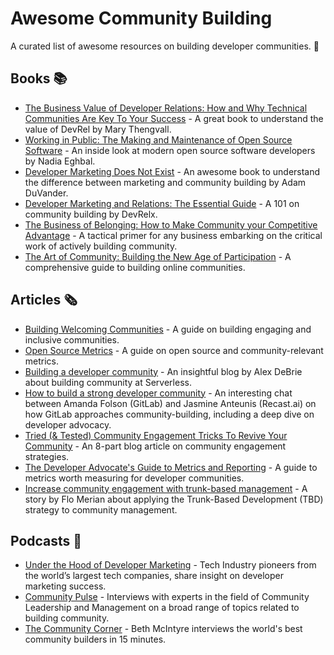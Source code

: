 # Awesome Community Building
A curated list of awesome resources on building developer communities. 🥑


## Books 📚
+ [The Business Value of Developer Relations: How and Why Technical Communities Are Key To Your Success](https://www.amazon.com/dp/1484237471) - A great book to understand the value of DevRel by Mary Thengvall.
+ [Working in Public: The Making and Maintenance of Open Source Software](https://www.amazon.com/dp/0578675862) - An inside look at modern open source software developers by Nadia Eghbal.
+ [Developer Marketing Does Not Exist](https://www.amazon.com/dp/173702960X) - An awesome book to understand the difference between marketing and community building by Adam DuVander.
+ [Developer Marketing and Relations: The Essential Guide](https://www.devrelx.com/book) - A 101 on community building by DevRelx.
+ [The Business of Belonging: How to Make Community your Competitive Advantage](https://www.amazon.com/dp/1119766125) - A tactical primer for any business embarking on the critical work of actively building community.
+ [The Art of Community: Building the New Age of Participation](https://www.amazon.com/dp/1449312063) - A comprehensive guide to building online communities.


## Articles 🗞️
+ [Building Welcoming Communities](https://opensource.guide/building-community/) - A guide on building engaging and inclusive communities.
+ [Open Source Metrics](https://opensource.guide/metrics/) - A guide on open source and community-relevant metrics.
+ [Building a developer community](https://www.alexdebrie.com/posts/building-developer-community/) - An insightful blog by Alex DeBrie about building community at Serverless.
+ [How to build a strong developer community](https://about.gitlab.com/blog/2016/11/23/how-to-build-a-strong-dev-community/) - An interesting chat between Amanda Folson (GitLab) and Jasmine Anteunis (Recast.ai) on how GitLab approaches community-building, including a deep dive on developer advocacy. 
+ [Tried (& Tested) Community Engagement Tricks To Revive Your Community](https://meetwaves.medium.com/tried-tested-community-engagement-tricks-to-revive-your-community-df176d4bc9fd) - An 8-part blog article on community engagement strategies.
+ [The Developer Advocate's Guide to Metrics and Reporting](https://theworst.dev/developer-advocates-guide-to-metrics-and-reporting) - A guide to metrics worth measuring for developer communities.
+ [Increase community engagement with trunk-based management](https://www.crowd.dev/post/increase-community-engagement-with-trunk-based-management) - A story by Flo Merian about applying the Trunk-Based Development (TBD) strategy to community management.


## Podcasts 📣
+ [Under the Hood of Developer Marketing](https://www.devrelx.com/podcast) - Tech Industry pioneers from the world’s largest tech companies, share insight on developer marketing success. 
+ [Community Pulse](https://player.fm/series/community-pulse-1409158) - Interviews with experts in the field of Community Leadership and Management on a broad range of topics related to building community.
+ [The Community Corner](https://open.spotify.com/show/6AxTY7BvTvXzfmxiXq3AdZ) - Beth McIntyre interviews the world's best community builders in 15 minutes.
